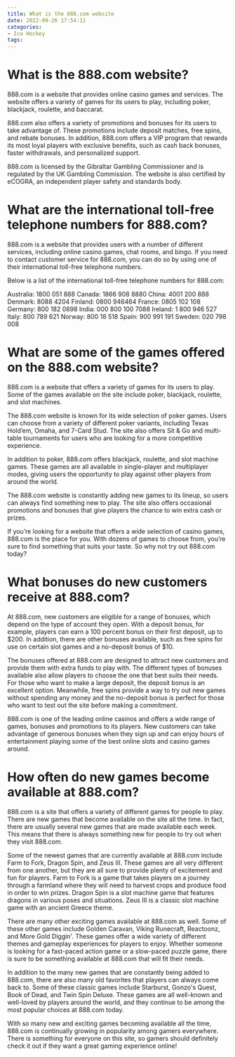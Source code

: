 ```yaml
---
title: What is the 888.com website
date: 2022-09-26 17:54:11
categories:
- Ice Hockey
tags:
---
```



#  What is the 888.com website?

888.com is a website that provides online casino games and services. The website offers a variety of games for its users to play, including poker, blackjack, roulette, and baccarat.

888.com also offers a variety of promotions and bonuses for its users to take advantage of. These promotions include deposit matches, free spins, and rebate bonuses. In addition, 888.com offers a VIP program that rewards its most loyal players with exclusive benefits, such as cash back bonuses, faster withdrawals, and personalized support.

888.com is licensed by the Gibraltar Gambling Commissioner and is regulated by the UK Gambling Commission. The website is also certified by eCOGRA, an independent player safety and standards body.

#  What are the international toll-free telephone numbers for 888.com?

888.com is a website that provides users with a number of different services, including online casino games, chat rooms, and bingo. If you need to contact customer service for 888.com, you can do so by using one of their international toll-free telephone numbers.

Below is a list of the international toll-free telephone numbers for 888.com:

Australia: 1800 051 888
Canada: 1866 908 8880
China: 4001 200 888
Denmark: 8088 4204
Finland: 0800 946464
France: 0805 102 108
Germany: 800 182 0898
India: 000 800 100 7088
Ireland: 1 800 946 527
Italy: 800 789 621
Norway: 800 18 518
Spain: 900 991 191
Sweden: 020 798 008

#  What are some of the games offered on the 888.com website?

888.com is a website that offers a variety of games for its users to play. Some of the games available on the site include poker, blackjack, roulette, and slot machines.

The 888.com website is known for its wide selection of poker games. Users can choose from a variety of different poker variants, including Texas Hold’em, Omaha, and 7-Card Stud. The site also offers Sit & Go and multi-table tournaments for users who are looking for a more competitive experience.

In addition to poker, 888.com offers blackjack, roulette, and slot machine games. These games are all available in single-player and multiplayer modes, giving users the opportunity to play against other players from around the world.

The 888.com website is constantly adding new games to its lineup, so users can always find something new to play. The site also offers occasional promotions and bonuses that give players the chance to win extra cash or prizes.

If you’re looking for a website that offers a wide selection of casino games, 888.com is the place for you. With dozens of games to choose from, you’re sure to find something that suits your taste. So why not try out 888.com today?

#  What bonuses do new customers receive at 888.com?

At 888.com, new customers are eligible for a range of bonuses, which depend on the type of account they open. With a deposit bonus, for example, players can earn a 100 percent bonus on their first deposit, up to $200. In addition, there are other bonuses available, such as free spins for use on certain slot games and a no-deposit bonus of $10.

The bonuses offered at 888.com are designed to attract new customers and provide them with extra funds to play with. The different types of bonuses available also allow players to choose the one that best suits their needs. For those who want to make a large deposit, the deposit bonus is an excellent option. Meanwhile, free spins provide a way to try out new games without spending any money and the no-deposit bonus is perfect for those who want to test out the site before making a commitment.

888.com is one of the leading online casinos and offers a wide range of games, bonuses and promotions to its players. New customers can take advantage of generous bonuses when they sign up and can enjoy hours of entertainment playing some of the best online slots and casino games around.

#  How often do new games become available at 888.com?

888.com is a site that offers a variety of different games for people to play. There are new games that become available on the site all the time. In fact, there are usually several new games that are made available each week. This means that there is always something new for people to try out when they visit 888.com.

Some of the newest games that are currently available at 888.com include Farm to Fork, Dragon Spin, and Zeus III. These games are all very different from one another, but they are all sure to provide plenty of excitement and fun for players. Farm to Fork is a game that takes players on a journey through a farmland where they will need to harvest crops and produce food in order to win prizes. Dragon Spin is a slot machine game that features dragons in various poses and situations. Zeus III is a classic slot machine game with an ancient Greece theme.

There are many other exciting games available at 888.com as well. Some of these other games include Golden Caravan, Viking Runecraft, Reactoonz, and More Gold Diggin'. These games offer a wide variety of different themes and gameplay experiences for players to enjoy. Whether someone is looking for a fast-paced action game or a slow-paced puzzle game, there is sure to be something available at 888.com that will fit their needs.

In addition to the many new games that are constantly being added to 888.com, there are also many old favorites that players can always come back to. Some of these classic games include Starburst, Gonzo's Quest, Book of Dead, and Twin Spin Deluxe. These games are all well-known and well-loved by players around the world, and they continue to be among the most popular choices at 888.com today.

With so many new and exciting games becoming available all the time, 888.com is continually growing in popularity among gamers everywhere. There is something for everyone on this site, so gamers should definitely check it out if they want a great gaming experience online!